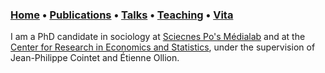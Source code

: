 ### [Home](index.md) • [Publications](publications.md) • [Talks](talks.md) • [Teaching](teaching.md) • [Vita](cv.md)

I am a PhD candidate in sociology at [Sciecnes Po's Médialab](https://medialab.sciencespo.fr/en/) and at the [Center for Research in Economics and Statistics](https://crest.science), under the supervision of Jean-Philippe Cointet and Étienne Ollion. 
